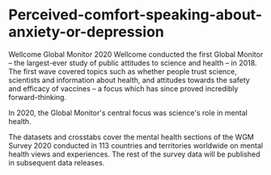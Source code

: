 # Perceived-comfort-speaking-about-anxiety-or-depression
Wellcome Global Monitor 2020
Wellcome conducted the first Global Monitor – the largest-ever study of public attitudes to science and health – in 2018. The first wave covered topics such as whether people trust science, scientists and information about health, and attitudes towards the safety and efficacy of vaccines – a focus which has since proved incredibly forward-thinking.

In 2020, the Global Monitor's central focus was science's role in mental health.

The datasets and crosstabs cover the mental health sections of the WGM Survey 2020 conducted in 113 countries and territories worldwide on mental health views and experiences. The rest of the survey data will be published in subsequent data releases.
